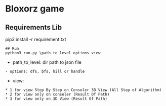 # Bloxorz game
## Requirements Lib
pip3 install -r requirement.txt
```
## Run
python3 run.py \path_to_level options view
```
- path_to_level: dir path to json file
```
- options: dfs, bfs, hill or handle
```
- view:
```
* 1 for view Step By Step on Consoler 3D View (All Step of Algorithm)
* 2 for view only on consoler (Result Of Path)
* 3 for view only on 3D View (Result Of Path)
